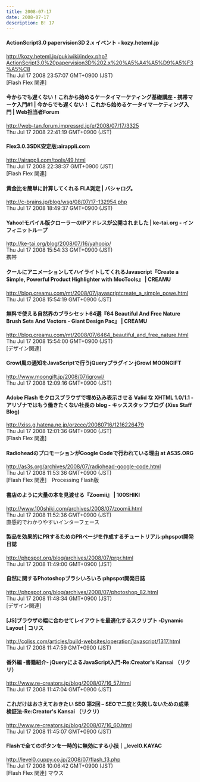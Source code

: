 ```yaml
---
title: 2008-07-17
date: 2008-07-17
description: B! 17
---
```


#### ActionScript3.0 papervision3D 2.x イベント - kozy.heteml.jp
http://kozy.heteml.jp/pukiwiki/index.php?ActionScript3.0%20papervision3D%202.x%20%A5%A4%A5%D9%A5%F3%A5%C8<br>
Thu Jul 17 2008 23:57:07 GMT+0900 (JST)<br>
[Flash Flex 関連]


#### 今からでも遅くない！これから始めるケータイマーケティング基礎講座 - 携帯マーケ入門#1 | 今からでも遅くない！ これから始めるケータイマーケティング入門 | Web担当者Forum
http://web-tan.forum.impressrd.jp/e/2008/07/17/3325<br>
Thu Jul 17 2008 22:41:19 GMT+0900 (JST)<br>


#### Flex3.0.3SDK安定版:airappli.com
http://airappli.com/tools/49.html<br>
Thu Jul 17 2008 22:38:37 GMT+0900 (JST)<br>
[Flash Flex 関連]


#### 黄金比を簡単に計算してくれる FLA測定 | バシャログ。
http://c-brains.jp/blog/wsg/08/07/17-132954.php<br>
Thu Jul 17 2008 18:49:37 GMT+0900 (JST)<br>


#### Yahoo!モバイル版クローラーのIPアドレスが公開されました | ke-tai.org - インフィニットループ
http://ke-tai.org/blog/2008/07/16/yahooip/<br>
Thu Jul 17 2008 15:54:33 GMT+0900 (JST)<br>
携帯


#### クールにアニメーションしてハイライトしてくれるJavascript『Create a Simple, Powerful Product Highlighter with MooTools』 | CREAMU
http://blog.creamu.com/mt/2008/07/javascriptcreate_a_simple_powe.html<br>
Thu Jul 17 2008 15:54:19 GMT+0900 (JST)<br>


#### 無料で使える自然界のブラシセット64選『64 Beautiful And Free Nature Brush Sets And Vectors - Giant Design Pac』 | CREAMU
http://blog.creamu.com/mt/2008/07/6464_beautiful_and_free_nature.html<br>
Thu Jul 17 2008 15:54:00 GMT+0900 (JST)<br>
[デザイン関連]


#### Growl風の通知をJavaScriptで行うjQueryプラグイン·jGrowl MOONGIFT
http://www.moongift.jp/2008/07/jgrowl/<br>
Thu Jul 17 2008 12:09:16 GMT+0900 (JST)<br>


####  Adobe Flash をクロスブラウザで埋め込み表示させる Valid な XHTML 1.0/1.1 - アリゾナではもう働きたくない社長の blog - キッススタッフブログ (Xiss Staff Blog)
http://xiss.g.hatena.ne.jp/orzccc/20080716/1216226479<br>
Thu Jul 17 2008 12:01:36 GMT+0900 (JST)<br>
[Flash Flex 関連]


####    RadioheadのプロモーションがGoogle Codeで行われている理由 at AS3S.ORG
http://as3s.org/archives/2008/07/radiohead-google-code.html<br>
Thu Jul 17 2008 11:53:36 GMT+0900 (JST)<br>
[Flash Flex 関連]　Processing Flash版


#### 書店のように大量の本を見渡せる『Zoomii』 | 100SHIKI
http://www.100shiki.com/archives/2008/07/zoomii.html<br>
Thu Jul 17 2008 11:52:36 GMT+0900 (JST)<br>
直感的でわかりやすいインターフェース


#### 製品を効果的にPRするためのPRページを作成するチュートリアル:phpspot開発日誌
http://phpspot.org/blog/archives/2008/07/prpr.html<br>
Thu Jul 17 2008 11:49:00 GMT+0900 (JST)<br>


#### 自然に関するPhotoshopブラシいろいろ:phpspot開発日誌
http://phpspot.org/blog/archives/2008/07/photoshop_82.html<br>
Thu Jul 17 2008 11:48:34 GMT+0900 (JST)<br>
[デザイン関連]


####   [JS]ブラウザの幅に合わせてレイアウトを最適化するスクリプト -Dynamic Layout | コリス
http://coliss.com/articles/build-websites/operation/javascript/1317.html<br>
Thu Jul 17 2008 11:47:59 GMT+0900 (JST)<br>


####   番外編 -書籍紹介- jQueryによるJavaScript入門-Re:Creator's Kansai （リクリ）
http://www.re-creators.jp/blog/2008/07/16_57.html<br>
Thu Jul 17 2008 11:47:04 GMT+0900 (JST)<br>


####   これだけはおさえておきたい SEO 第2回 – SEOで二度と失敗しないための成果検証法-Re:Creator's Kansai （リクリ）
http://www.re-creators.jp/blog/2008/07/16_60.html<br>
Thu Jul 17 2008 11:45:07 GMT+0900 (JST)<br>


#### Flashで全てのボタンを一時的に無効にする小技｜_level0.KAYAC
http://level0.cuppy.co.jp/2008/07/flash_13.php<br>
Thu Jul 17 2008 10:06:42 GMT+0900 (JST)<br>
[Flash Flex 関連] マウス


